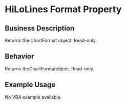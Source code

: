 # HiLoLines Format Property

## Business Description
Returns the ChartFormat object. Read-only.

## Behavior
Returns theChartFormatobject. Read-only.

## Example Usage
No VBA example available.